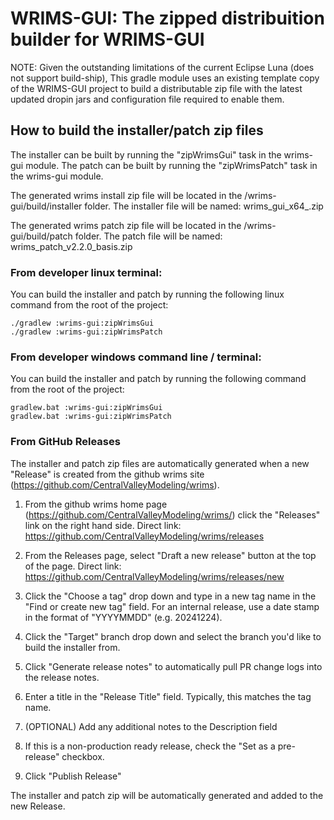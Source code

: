 # WRIMS-GUI: The zipped distribuition builder for WRIMS-GUI
NOTE: Given the outstanding limitations of the current Eclipse Luna (does not support build-ship),
This gradle module uses an existing template copy of the WRIMS-GUI project to build a distributable zip file
with the latest updated dropin jars and configuration file required to enable them. 

## How to build the installer/patch zip files
The installer can be built by running the "zipWrimsGui" task in the wrims-gui module.
The patch can be built by running the "zipWrimsPatch" task in the wrims-gui module.

The generated wrims install zip file will be located in the /wrims-gui/build/installer
folder. The installer file will be named: wrims_gui_x64_<branch-name>.zip

The generated wrims patch zip file will be located in the /wrims-gui/build/patch
folder. The patch file will be named: wrims_patch_v2.2.0_basis.zip

### From developer linux terminal:
You can build the installer and patch by running the following linux command from the root of the project:
```
./gradlew :wrims-gui:zipWrimsGui
./gradlew :wrims-gui:zipWrimsPatch
```

### From developer windows command line / terminal:
You can build the installer and patch by running the following command from the root of the project:
```
gradlew.bat :wrims-gui:zipWrimsGui
gradlew.bat :wrims-gui:zipWrimsPatch
```

### From GitHub Releases
The installer and patch zip files are automatically generated when a new "Release" is created from 
the github wrims site (https://github.com/CentralValleyModeling/wrims).

1. From the github wrims home page (https://github.com/CentralValleyModeling/wrims/) click the "Releases" 
link on the right hand side. Direct link: https://github.com/CentralValleyModeling/wrims/releases

2. From the Releases page, select "Draft a new release" button at the top of the page.
Direct link: https://github.com/CentralValleyModeling/wrims/releases/new

3. Click the "Choose a tag" drop down and type in a new tag name in the "Find or create new tag" field. 
For an internal release, use a date stamp in the format of "YYYYMMDD" (e.g. 20241224).

4. Click the "Target" branch drop down and select the branch you'd like to build the installer from. 

5. Click "Generate release notes" to automatically pull PR change logs into the release notes. 

6. Enter a title in the "Release Title" field. Typically, this matches the tag name. 

7. (OPTIONAL) Add any additional notes to the Description field

8. If this is a non-production ready release, check the "Set as a pre-release" checkbox. 

9. Click "Publish Release"

The installer and patch zip will be automatically generated and added to the new Release. 




